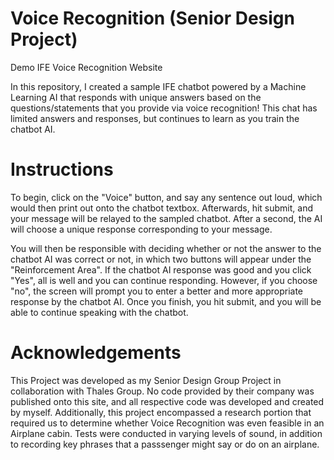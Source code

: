 # Voice Recognition (Senior Design Project)

Demo IFE Voice Recognition Website 

In this repository, I created a sample IFE chatbot powered by a Machine Learning AI that responds with unique answers based on the questions/statements that you provide via voice recognition! This chat has limited answers and responses, but continues to learn as you train the chatbot AI.

# Instructions

To begin, click on the "Voice" button, and say any sentence out loud, which would then print out onto the chatbot textbox. Afterwards, hit submit, and your message will be relayed to the sampled chatbot. After a second, the AI will choose a unique response corresponding to your message.

You will then be responsible with deciding whether or not the answer to the chatbot AI was correct or not, in which two buttons will appear under the "Reinforcement Area". If the chatbot AI response was good and you click "Yes", all is well and you can continue responding. However, if you choose "no", the screen will prompt you to enter a better and more appropriate response by the chatbot AI. Once you finish, you hit submit, and you will be able to continue speaking with the chatbot.

# Acknowledgements

This Project was developed as my Senior Design Group Project in collaboration with Thales Group. No code provided by their company was published onto this site, and all respective code was developed and created by myself. Additionally, this project encompassed a research portion that required us to determine whether Voice Recognition was even feasible in an Airplane cabin. Tests were conducted in varying levels of sound, in addition to recording key phrases that a passsenger might say or do on an airplane. 